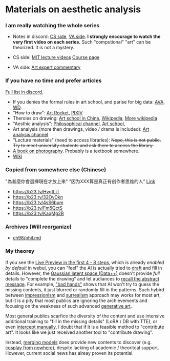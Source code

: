 # Materials on aesthetic analysis #

### I am really watching the whole series ###

- Notes in discord: [CS side](https://discord.com/channels/1033769426216046622/1067116591021568001/1067116591021568001), [VA side](https://discord.com/channels/1027129024054575174/1077834709821833216/1077834709821833216). **I strongly encourage to watch the very first video on each series.** Such "computional" "art" can be theorized. It is not a mystery.

- CS side: [MIT lecture videos](https://www.youtube.com/watch?v=MABLFo7IV3I&t=8s&ab_channel=AliJahanian) [Course page](https://ali-design.github.io/deepcreativity/)
- VA side: [Art expert commentary](https://www.youtube.com/@YouDianYiSi)

### If you have no time and prefer articles ###

[Full list in discord.](https://discord.com/channels/1033769426216046622/1067116591021568001/1067116591021568001)

- If you denies the formal rules in art school, and parise for big data: [AVA](https://paperswithcode.com/sota/aesthetics-quality-assessment-on-ava), [WD](https://cafeai.notion.site/WD-1-5-Beta-Release-Notes-967d3a5ece054d07bb02cba02e8199b7).
- "How to draw": [Art Rocket](https://www.clipstudio.net/how-to-draw), [PIXIV](https://www.pixiv.net/howto/category/7?lang=en)
- Theroies on drawing: [Art school in China](https://www.xuexicn.com/archives/21054), [Wikipedia](https://en.wikipedia.org/wiki/Traditional_animation), [More wikipedia](https://en.wikipedia.org/wiki/Chiaroscuro)
- "Aesthic analysis": [Philosophical channel](https://www.youtube.com/watch?v=8bMGStypFWY&list=PLz0n_SjOttTfJ-FYWvSButSSRYjAc_4ps&ab_channel=Carneades.org), [Art school](https://www.youtube.com/watch?v=CC0dPsWOXEA&ab_channel=DavidsonArtOnline), 
- Art analysis (more then drawings, video / drama is included): [Art analysis channel](https://www.youtube.com/watch?v=tNd6q2CIwI0&ab_channel=ARTFORINTROVERT)
- "Lecture materials" (need to access libraries): ~~Nope, this is not public. Try to meet university students and ask them to access the library.~~
- [A book on photography](https://baike.baidu.hk/item/攝影構圖學/12978052). Probably is a textbook somewhere.
- [Wiki](https://en.wikipedia.org/wiki/Aesthetics#Computational_approaches)

### Copied from somewhere else (Chinese) ###

"為甚麼你會選擇現在才放上來" 
"因为XXX算是真正有创作者思维的人" [Link](https://discord.com/channels/1033769426216046622/1033769426216046625/1078602594143961118)

- https://b23.tv/HvgtLiT
- https://b23.tv/32OvDkn
- https://b23.tv/4sS6bum
- https://b23.tv/Fm5QctS
- https://b23.tv/KaqMg2R 

### Archives (Will reorganize) ###
- [ch98/phil.md](../ch98/phil.md)

### My theorey ###

If you see the [Live Preview in the first 4 - 8 steps](https://github.com/cmdr2/stable-diffusion-ui#live-preview), which is already *enabled by default* in webui, you can "feel" the AI is actually tried to [draft](https://www.youtube.com/watch?v=pqrp4lS9i6M&ab_channel=%E6%9C%89%E7%82%B9%E8%89%BA%E6%80%9D%E5%93%A6) and fill in details. However, the [Gaussian latent space (Data++)](https://youtu.be/tcAZ9KvBtkg) doesn't provide *full* details to "complete the drawing" and let audiances to [recall the abstract message](https://youtu.be/tcAZ9KvBtkg?list=PLCpMvp7ftsnIbNwRnQJbDNRqO6qiN3EyH&t=2354). For example, ["bad hands"](https://www.buzzfeednews.com/article/pranavdixit/ai-generated-art-hands-fingers-messed-up) shows that AI won't try to guess the missing contents, it just blurred or randomly fill in the patterns. Such hybird between [impressionism](https://en.wikipedia.org/wiki/Impressionism) and [surrealism](https://en.wikipedia.org/wiki/Surrealism) approach may works for most art, but it is a pity that most publics are ignoring the archievements and focusing on the weakness of such advanced [generative art](https://en.wikipedia.org/wiki/Generative_art).

Most general publics scarfice the diversity of the content and use intensive additional training to "fill in the missing details" (LoRA / DB with TTE), or even [intercept manually](controlnet.md), I doubt that if it is a feasible method to "contribute art". It looks like we just received another tool to "contribute drawing".

Instead, [merging models](merge.md) does provide new contents to discover (e.g. [cosplay from nowhere](../ch02/4de704d8.md)), despite lacking of academic / theoritcal support. However, current social news has alreay proven its potential.